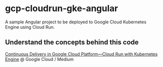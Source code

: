 # gcp-cloudrun-gke-angular

A sample Angular project to be deployed to Google Cloud Kubernetes Engine using Cloud Run.

## Understand the concepts behind this code

[Continuous Delivery in Google Cloud Platform—Cloud Run with Kubernetes Engine](https://medium.com/google-cloud/continuous-delivery-in-google-cloud-platform-cloud-run-with-kubernetes-engine-49b73577ef0f) @ Google Cloud / Medium
